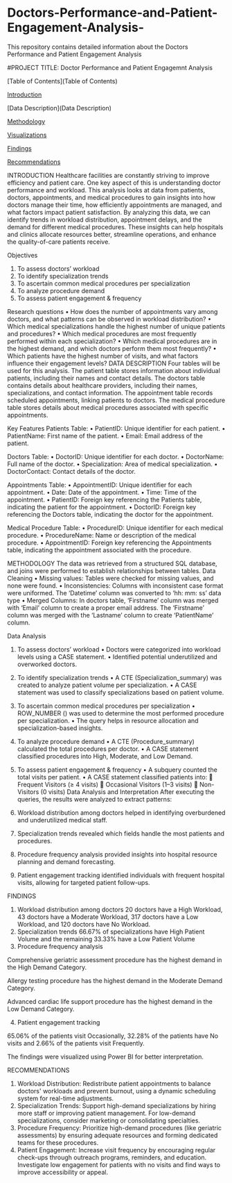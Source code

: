 # Doctors-Performance-and-Patient-Engagement-Analysis-
This repository contains detailed information about the Doctors Performance and Patient Engagement Analysis

#PROJECT TITLE: Doctor Performance and Patient Engagemnt Analysis

[Table of Contents](Table of Contents)

[Introduction](Introduction)

[Data Description](Data Description)

[Methodology](Methodology)

[Visualizations](Visualizations)

[Findings](Findings)

[Recommendations](Recommendations)


INTRODUCTION
Healthcare facilities are constantly striving to improve efficiency and patient care. One key aspect of this is understanding doctor performance and workload. This analysis looks at data from patients, doctors, appointments, and medical procedures to gain insights into how doctors manage their time, how efficiently appointments are managed, and what factors impact patient satisfaction.
By analyzing this data, we can identify trends in workload distribution, appointment delays, and the demand for different medical procedures. These insights can help hospitals and clinics allocate resources better, streamline operations, and enhance the quality-of-care patients receive.

Objectives
1.	To assess doctors’ workload 
2.	To identify specialization trends
3.	To ascertain common medical procedures per specialization 
4.	To analyze procedure demand 
5.	To assess patient engagement & frequency 

Research questions
•	How does the number of appointments vary among doctors, and what patterns can be observed in workload distribution?
•	Which medical specializations handle the highest number of unique patients and procedures?
•	Which medical procedures are most frequently performed within each specialization?
•	Which medical procedures are in the highest demand, and which doctors perform them most frequently?
•	Which patients have the highest number of visits, and what factors influence their engagement levels?
DATA DESCRIPTION 
Four tables will be used for this analysis. The patient table stores information about individual patients, including their names and contact details. The doctors table contains details about healthcare providers, including their names, specializations, and contact information. The appointment table records scheduled appointments, linking patients to doctors. The medical procedure table stores details about medical procedures associated with specific appointments.

Key Features
Patients Table:
•	PatientID: Unique identifier for each patient.
•	PatientName: First name of the patient.
•	Email: Email address of the patient.

Doctors Table:
•	DoctorID: Unique identifier for each doctor.
•	DoctorName: Full name of the doctor.
•	Specialization: Area of medical specialization.
•	DoctorContact: Contact details of the doctor.


Appointments Table:
•	AppointmentID: Unique identifier for each appointment.
•	Date: Date of the appointment.
•	Time: Time of the appointment.
•	PatientID: Foreign key referencing the Patients table, indicating the patient for the appointment.
•	DoctorID: Foreign key referencing the Doctors table, indicating the doctor for the appointment.

Medical Procedure Table:
•	ProcedureID: Unique identifier for each medical procedure.
•	ProcedureName: Name or description of the medical procedure.
•	AppointmentID: Foreign key referencing the Appointments table, indicating the appointment associated with the procedure.


METHODOLOGY
The data was retrieved from a structured SQL database, and joins were performed to establish relationships between tables. 
Data Cleaning
•	Missing values: Tables were checked for missing values, and none were found.
•	Inconsistencies: Columns with inconsistent case format were uniformed. The ‘Datetime’ column was converted to ‘hh: mm: ss’ data type
•	Merged Columns: In doctors table, ‘Firstname’ column was merged with ‘Email’ column to create a proper email address. The ‘Firstname’ column was merged with the ‘Lastname’ column to create ‘PatientName’ column.

Data Analysis
1.	To assess doctors’ workload 
•	Doctors were categorized into workload levels using a CASE statement.
•	Identified potential underutilized and overworked doctors.

2.	To identify specialization trends
•	A CTE (Specialization_summary) was created to analyze patient volume per specialization.
•	A CASE statement was used to classify specializations based on patient volume.

3.	To ascertain common medical procedures per specialization 
•	ROW_NUMBER () was used to determine the most performed procedure per specialization.
•	The query helps in resource allocation and specialization-based insights. 

4.	To analyze procedure demand 
•	A CTE (Procedure_summary) calculated the total procedures per doctor.
•	A CASE statement classified procedures into High, Moderate, and Low Demand.

5.	To assess patient engagement & frequency 
•	A subquery counted the total visits per patient.
•	A CASE statement classified patients into:
	Frequent Visitors (≥ 4 visits)
	Occasional Visitors (1–3 visits)
	Non-Visitors (0 visits)
Data Analysis and Interpretation
After executing the queries, the results were analyzed to extract patterns:
1.	Workload distribution among doctors helped in identifying overburdened and underutilized medical staff.
2.	Specialization trends revealed which fields handle the most patients and procedures.
3.	Procedure frequency analysis provided insights into hospital resource planning and demand forecasting.
4.	Patient engagement tracking identified individuals with frequent hospital visits, allowing for targeted patient follow-ups.

FINDINGS
1.	Workload distribution among doctors
20 doctors have a High Workload, 43 doctors have a Moderate Workload, 317 doctors have a Low Workload, and 120 doctors have No Workload.
2.	Specialization trends
66.67% of specializations have High Patient Volume and the remaining 33.33% have a Low Patient Volume 
3.	Procedure frequency analysis

Comprehensive geriatric assessment procedure has the highest demand in the High Demand Category.

Allergy testing procedure has the highest demand in the Moderate Demand Category.

Advanced cardiac life support procedure has the highest demand in the Low Demand Category.

4.	Patient engagement tracking

65.06% of the patients visit Occasionally, 32.28% of the patients have No visits and 2.66% of the patients visit Frequently.

The findings were visualized using Power BI for better interpretation.


RECOMMENDATIONS
1.	Workload Distribution: Redistribute patient appointments to balance doctors' workloads and prevent burnout, using a dynamic scheduling system for real-time adjustments.
2.	Specialization Trends: Support high-demand specializations by hiring more staff or improving patient management. For low-demand specializations, consider marketing or consolidating specialties.
3.	Procedure Frequency: Prioritize high-demand procedures (like geriatric assessments) by ensuring adequate resources and forming dedicated teams for these procedures.
4.	Patient Engagement: Increase visit frequency by encouraging regular check-ups through outreach programs, reminders, and education. Investigate low engagement for patients with no visits and find ways to improve accessibility or appeal.

